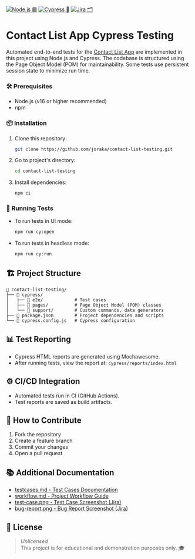 [![Node.js 🟩](https://img.shields.io/badge/Node.js-green?logo=node.js&logoColor=white&style=for-the-badge)](https://nodejs.org/)
[![Cypress 🧪](https://img.shields.io/badge/Cypress-brightgreen?logo=cypress&logoColor=white&style=for-the-badge)](https://www.cypress.io/)
[![Jira 🗂️](https://img.shields.io/badge/Jira-blue?logo=jira&logoColor=white&style=for-the-badge)](https://www.atlassian.com/software/jira)

# Contact List App Cypress Testing
Automated end-to-end tests for the [Contact List App](https://thinking-tester-contact-list.herokuapp.com/) are implemented in this project using Node.js and Cypress. The codebase is structured using the Page Object Model (POM) for maintainability. Some tests use persistent session state to minimize run time.

### 🛠️ Prerequisites

- Node.js (v16 or higher recommended)
- npm

### 📦 Installation

1. Clone this repository:
   ```bash
   git clone https://github.com/joraka/contact-list-testing.git
   ```
2. Go to project's directory:
   ```bash
   cd contact-list-testing
   ```
3. Install dependencies:
   ```bash
   npm ci
   ```

### 🚦 Running Tests

- To run tests in UI mode:
  ```bash
  npm run cy:open
  ```
- To run tests in headless mode:
  ```bash
  npm run cy:run
  ```

## 🏗️ Project Structure
```plaintext
📁 contact-list-testing/  
├── 📁 cypress/
│   ├── 📁 e2e/            # Test cases
│   ├── 📁 pages/          # Page Object Model (POM) classes
│   └── 📁 support/        # Custom commands, data generators
├── 📄 package.json        # Project dependencies and scripts
└── 📄 cypress.config.js   # Cypress configuration
```

## 📊 Test Reporting

- Cypress HTML reports are generated using Mochawesome.
- After running tests, view the report at: `cypress/reports/index.html`

## ⚙️ CI/CD Integration

- Automated tests run in CI (GitHub Actions).
- Test reports are saved as build artifacts.


## 🤝 How to Contribute

1. Fork the repository
2. Create a feature branch
3. Commit your changes
4. Open a pull request


## 📚 Additional Documentation

- [testcases.md - Test Cases Documentation](./testcases.md)
- [workflow.md - Project Workflow Guide](./workflow.md)
- [test-case.png - Test Case Screenshot (Jira)](./jira-screenshots/test-case.png)
- [bug-report.png - Bug Report Screenshot (Jira)](./jira-screenshots/bug-report.png)

## 📝 License

> *Unlicensed*  
> This project is for educational and demonstration purposes only. 🎓
